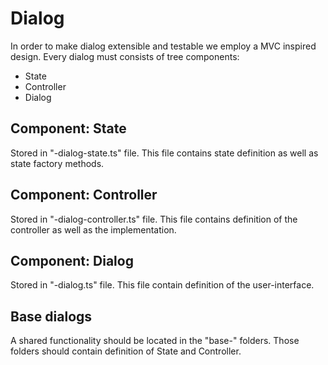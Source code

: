 # Dialog
In order to make dialog extensible and testable we employ a MVC inspired design.
Every dialog must consists of tree components:
- State
- Controller
- Dialog

## Component: State
Stored in "-dialog-state.ts" file.
This file contains state definition as well as state factory methods.

## Component: Controller
Stored in "-dialog-controller.ts" file.
This file contains definition of the controller as well as the implementation.

## Component: Dialog
Stored in "-dialog.ts" file.
This file contain definition of the user-interface.

## Base dialogs
A shared functionality should be located in the "base-" folders.
Those folders should contain definition of State and Controller.
